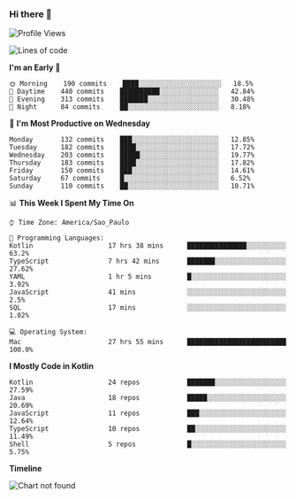 ### Hi there 👋

<!--
**fernandonogueira/fernandonogueira** is a ✨ _special_ ✨ repository because its `README.md` (this file) appears on your GitHub profile.

Here are some ideas to get you started:

- 🔭 I’m currently working on ...
- 🌱 I’m currently learning ...
- 👯 I’m looking to collaborate on ...
- 🤔 I’m looking for help with ...
- 💬 Ask me about ...
- 📫 How to reach me: ...
- 😄 Pronouns: ...
- ⚡ Fun fact: ...
-->

<!--START_SECTION:waka-->
![Profile Views](http://img.shields.io/badge/Profile%20Views-6-blue)

![Lines of code](https://img.shields.io/badge/From%20Hello%20World%20I%27ve%20Written-456991%20lines%20of%20code-blue)

**I'm an Early 🐤** 

```text
🌞 Morning    190 commits    ████░░░░░░░░░░░░░░░░░░░░░   18.5% 
🌆 Daytime    440 commits    ██████████░░░░░░░░░░░░░░░   42.84% 
🌃 Evening    313 commits    ███████░░░░░░░░░░░░░░░░░░   30.48% 
🌙 Night      84 commits     ██░░░░░░░░░░░░░░░░░░░░░░░   8.18%

```
📅 **I'm Most Productive on Wednesday** 

```text
Monday       132 commits    ███░░░░░░░░░░░░░░░░░░░░░░   12.85% 
Tuesday      182 commits    ████░░░░░░░░░░░░░░░░░░░░░   17.72% 
Wednesday    203 commits    █████░░░░░░░░░░░░░░░░░░░░   19.77% 
Thursday     183 commits    ████░░░░░░░░░░░░░░░░░░░░░   17.82% 
Friday       150 commits    ███░░░░░░░░░░░░░░░░░░░░░░   14.61% 
Saturday     67 commits     █░░░░░░░░░░░░░░░░░░░░░░░░   6.52% 
Sunday       110 commits    ██░░░░░░░░░░░░░░░░░░░░░░░   10.71%

```


📊 **This Week I Spent My Time On** 

```text
⌚︎ Time Zone: America/Sao_Paulo

💬 Programming Languages: 
Kotlin                   17 hrs 38 mins      ███████████████░░░░░░░░░░   63.2% 
TypeScript               7 hrs 42 mins       ███████░░░░░░░░░░░░░░░░░░   27.62% 
YAML                     1 hr 5 mins         █░░░░░░░░░░░░░░░░░░░░░░░░   3.92% 
JavaScript               41 mins             ░░░░░░░░░░░░░░░░░░░░░░░░░   2.5% 
SQL                      17 mins             ░░░░░░░░░░░░░░░░░░░░░░░░░   1.02%

💻 Operating System: 
Mac                      27 hrs 55 mins      █████████████████████████   100.0%

```

**I Mostly Code in Kotlin** 

```text
Kotlin                   24 repos            ███████░░░░░░░░░░░░░░░░░░   27.59% 
Java                     18 repos            █████░░░░░░░░░░░░░░░░░░░░   20.69% 
JavaScript               11 repos            ███░░░░░░░░░░░░░░░░░░░░░░   12.64% 
TypeScript               10 repos            ██░░░░░░░░░░░░░░░░░░░░░░░   11.49% 
Shell                    5 repos             █░░░░░░░░░░░░░░░░░░░░░░░░   5.75%

```


**Timeline**

![Chart not found](https://raw.githubusercontent.com/fernandonogueira/fernandonogueira/master/charts/bar_graph.png) 


<!--END_SECTION:waka-->
